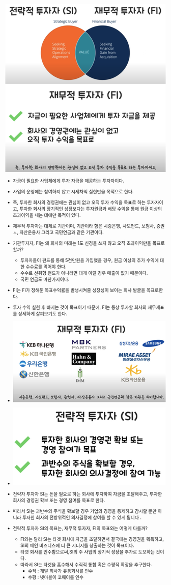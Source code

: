![alt text](image-3.png)
![alt text](image.png)

- 자금이 필요한 사업체에게 투자 자금을 제공하는 투자자이다.
- 사업의 운영에는 참여하지 않고 시세차익 실현만을 목적으로 한다.
- 즉, 투자한 회사의 경영권에는 관심이 없고 오직 투자 수익을 목표로 하는 투자자이고, 투자한 회사의 장기적인 성장보다는 투자원금과 배당 수익을 통해 원금 이상의 초과이익을 내는 데에만 목적이 있다.
- 재무적 투자자는 대체로 기관이며, 기관이라 함은 시증은행, 사모펀드, 보험사, 증권ㅅ, 자산운용사 그리고 국민연금과 같은 기관이다.
- 기관투자자, FI는 왜 회사의 미래는 1도 신경을 쓰지 않고 오직 초과이익만을 목표로 할까?
  - 투자자들이 펀드를 통해 5천만원을 가입했을 경우, 원금 이상의 추가 수익에 대한 수수료를 먹어야 한다.
  - 수수료 선취형 펀드가 아니라면 대개 이럴 경우 매출이 없기 때문이다.
  - 국민 연금도 마찬가지이다.
- FI는 Fi가 정해둔 목표수익률을 발생시켜줄 성장성이 보이는 회사 발굴을 목표로한다.
- 투자 수익 실현 후 빠지는 것이 목표이기 때문에, FI는 통상 투자할 회사의 재무제표를 상세하게 살펴보기도 한다.

- ![alt text](image-1.png)
- ![alt text](image-2.png)
- 전략자 투자자 SI는 돈을 필요로 하는 회사에 투자하여 자금을 조달해주고, 투자한 회사의 경영권 확보 또는 경영 참여를 목표로 한다.
- 따라서 SI는 과반수의 주식을 확보할 경우 기업의 경영을 통제하고 감시할 뿐만 아니라 투자한 회사의 전방위적인 의사결정에 참여를 할 수 있게 됩니다
  .
- 전략적 투자자 SI의 목표는, 재무적 투자자, FI의 목표와는 어떻게 다를까?
  - FI와는 달리 SI는 타겟 회사에 자금을 조달하면서 결국에는 경영권을 획득하고, SI의 메인 비즈니스에 더 큰 시너지를 창출하는 것이 목표이다.
  - 타겟 회사를 인수함으로써,SI의 주 사업의 장기적 성장을 추가로 도모하는 것이다.
  - 따라서 SI는 타겟을 흡수해서 수직적 통합 혹은 수평적 확장을 추구한다.
    - 수직 : 개발 회사가 유통회사를 인수
    - 수평 : 넷마블이 코웨이를 인수
